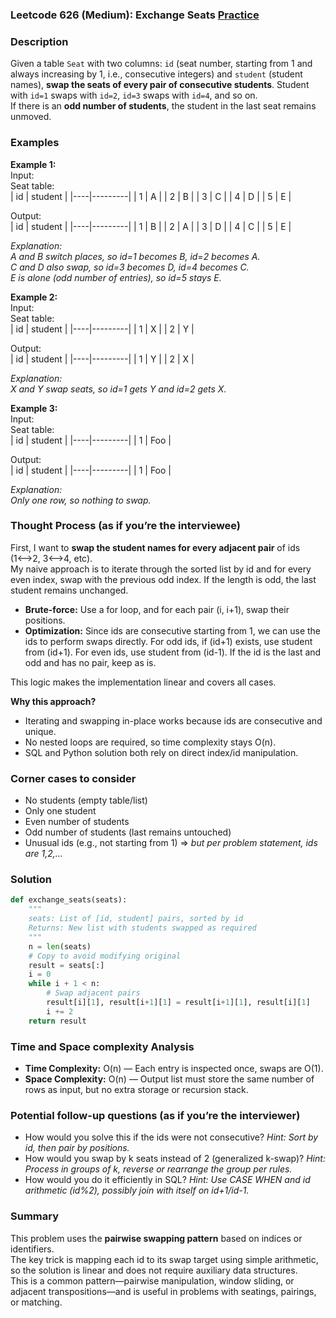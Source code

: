### Leetcode 626 (Medium): Exchange Seats [Practice](https://leetcode.com/problems/exchange-seats)

### Description  
Given a table `Seat` with two columns: `id` (seat number, starting from 1 and always increasing by 1, i.e., consecutive integers) and `student` (student names), **swap the seats of every pair of consecutive students**. Student with `id=1` swaps with `id=2`, `id=3` swaps with `id=4`, and so on.  
If there is an **odd number of students**, the student in the last seat remains unmoved.

### Examples  

**Example 1:**  
Input:  
Seat table:  
| id | student |
|----|---------|
| 1  | A       |
| 2  | B       |
| 3  | C       |
| 4  | D       |
| 5  | E       |

Output:  
| id | student |
|----|---------|
| 1  | B       |
| 2  | A       |
| 3  | D       |
| 4  | C       |
| 5  | E       |

*Explanation:  
A and B switch places, so id=1 becomes B, id=2 becomes A.  
C and D also swap, so id=3 becomes D, id=4 becomes C.  
E is alone (odd number of entries), so id=5 stays E.*

**Example 2:**  
Input:  
Seat table:  
| id | student |
|----|---------|
| 1  | X       |
| 2  | Y       |

Output:  
| id | student |
|----|---------|
| 1  | Y       |
| 2  | X       |

*Explanation:  
X and Y swap seats, so id=1 gets Y and id=2 gets X.*

**Example 3:**  
Input:  
Seat table:  
| id | student |
|----|---------|
| 1  | Foo     |

Output:  
| id | student |
|----|---------|
| 1  | Foo     |

*Explanation:  
Only one row, so nothing to swap.*

### Thought Process (as if you’re the interviewee)  

First, I want to **swap the student names for every adjacent pair** of ids (1⟷2, 3⟷4, etc).  
My naive approach is to iterate through the sorted list by id and for every even index, swap with the previous odd index. If the length is odd, the last student remains unchanged.

- **Brute-force:** Use a for loop, and for each pair (i, i+1), swap their positions.
- **Optimization:** Since ids are consecutive starting from 1, we can use the ids to perform swaps directly. For odd ids, if (id+1) exists, use student from (id+1). For even ids, use student from (id-1). If the id is the last and odd and has no pair, keep as is.

This logic makes the implementation linear and covers all cases.

**Why this approach?**  
- Iterating and swapping in-place works because ids are consecutive and unique.
- No nested loops are required, so time complexity stays O(n).
- SQL and Python solution both rely on direct index/id manipulation.

### Corner cases to consider  
- No students (empty table/list)
- Only one student
- Even number of students
- Odd number of students (last remains untouched)
- Unusual ids (e.g., not starting from 1) ⇒ *but per problem statement, ids are 1,2,...*

### Solution

```python
def exchange_seats(seats):
    """
    seats: List of [id, student] pairs, sorted by id
    Returns: New list with students swapped as required
    """
    n = len(seats)
    # Copy to avoid modifying original
    result = seats[:]
    i = 0
    while i + 1 < n:
        # Swap adjacent pairs
        result[i][1], result[i+1][1] = result[i+1][1], result[i][1]
        i += 2
    return result
```

### Time and Space complexity Analysis  

- **Time Complexity:** O(n) — Each entry is inspected once, swaps are O(1).
- **Space Complexity:** O(n) — Output list must store the same number of rows as input, but no extra storage or recursion stack.

### Potential follow-up questions (as if you’re the interviewer)  

- How would you solve this if the ids were not consecutive?
  *Hint: Sort by id, then pair by positions.*
- How would you swap by k seats instead of 2 (generalized k-swap)?
  *Hint: Process in groups of k, reverse or rearrange the group per rules.*
- How would you do it efficiently in SQL?
  *Hint: Use CASE WHEN and id arithmetic (id%2), possibly join with itself on id+1/id-1.*

### Summary  
This problem uses the **pairwise swapping pattern** based on indices or identifiers.  
The key trick is mapping each id to its swap target using simple arithmetic, so the solution is linear and does not require auxiliary data structures.  
This is a common pattern—pairwise manipulation, window sliding, or adjacent transpositions—and is useful in problems with seatings, pairings, or matching.
